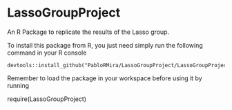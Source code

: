 # LassoGroupProject
An R Package to replicate the results of the Lasso group.

To install this package from R, you just need simply run the following command in your R console

```
devtools::install_github("PabloRMira/LassoGroupProject/LassoGroupProject")
```

Remember to load the package in your workspace before using it by running

require(LassoGroupProject)
